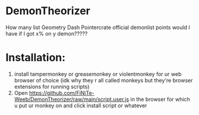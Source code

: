 # DemonTheorizer
How many list Geometry Dash Pointercrate official demonlist points would I have if I got x% on y demon?????

# Installation:
1. install tampermonkey or greasemonkey or violentmonkey for ur web browser of choice (idk why they r all called monkeys but they're browser extensions for running scripts)
2. Open https://github.com/FiNiTe-Weeb/DemonTheorizer/raw/main/script.user.js in the browser for which u put ur monkey on and click install script or whatever
